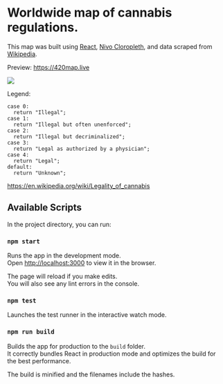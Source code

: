 # Worldwide map of cannabis regulations.

This map was built using [React](https://reactjs.org/), [Nivo Cloropleth](https://nivo.rocks/choropleth/), and data scraped from [Wikipedia](https://en.wikipedia.org/wiki/Legality_of_cannabis).

Preview: https://420map.live

<img src="https://cdn-images-1.medium.com/max/1600/1*AZGZ41gDIoqoAvVqf_SWxg.png" />

Legend:

```
case 0:
  return "Illegal";
case 1:
  return "Illegal but often unenforced";
case 2:
  return "Illegal but decriminalized";
case 3:
  return "Legal as authorized by a physician";
case 4:
  return "Legal";
default:
  return "Unknown";
```

https://en.wikipedia.org/wiki/Legality_of_cannabis

## Available Scripts

In the project directory, you can run:

### `npm start`

Runs the app in the development mode.<br />
Open [http://localhost:3000](http://localhost:3000) to view it in the browser.

The page will reload if you make edits.<br />
You will also see any lint errors in the console.

### `npm test`

Launches the test runner in the interactive watch mode.<br />

### `npm run build`

Builds the app for production to the `build` folder.<br />
It correctly bundles React in production mode and optimizes the build for the best performance.

The build is minified and the filenames include the hashes.<br />
